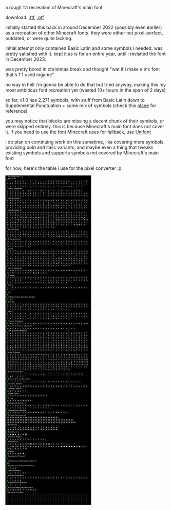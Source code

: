 a rough 1:1 recreation of Minecraft's main font

download: [.ttf](https://github.com/macimas/fonts/raw/main/mdt's%20Minecraft/mdt's%20Minecraft.ttf), [.otf](https://github.com/macimas/fonts/raw/main/mdt's%20Minecraft/mdt's%20Minecraft.otf)

initially started this back in around December 2022 (possibly even earlier) as a recreation of other Minecraft fonts. they were either not pixel-perfect, outdated, or were quite lacking.

initial attempt only contained Basic Latin and some symbols i needed. was pretty satisfied with it. kept it as is for an entire year, until i revisited the font in December 2023.

was pretty bored in christmas break and thought "wat if i make a mc font that's 1:1 used ingame"

no way in hell i'm gonna be able to do that but tried anyway, making this my most ambitious font recreation yet (wasted 10+ hours in the span of 2 days)

so far, v1.0 has 2,271 symbols, with stuff from Basic Latin down to Supplemental Punctuation + some mix of symbols (check this [plane](https://www.compart.com/en/unicode/plane/U+0000) for reference)

you may notice that blocks are missing a decent chunk of their symbols, or were skipped entirely. this is because Minecraft's main font does not cover it. if you need to use the font Minecraft uses for fallback, use [Unifont](http://unifoundry.com/unifont/index.html)

i do plan on continuing work on this sometime, like covering more symbols, providing bold and italic variants, and maybe even a thing that tweaks existing symbols and supports symbols not covered by Minecraft's main font

for now, here's the table i use for the pixel converter :p

<img src="./mdt's Minecraft.png">